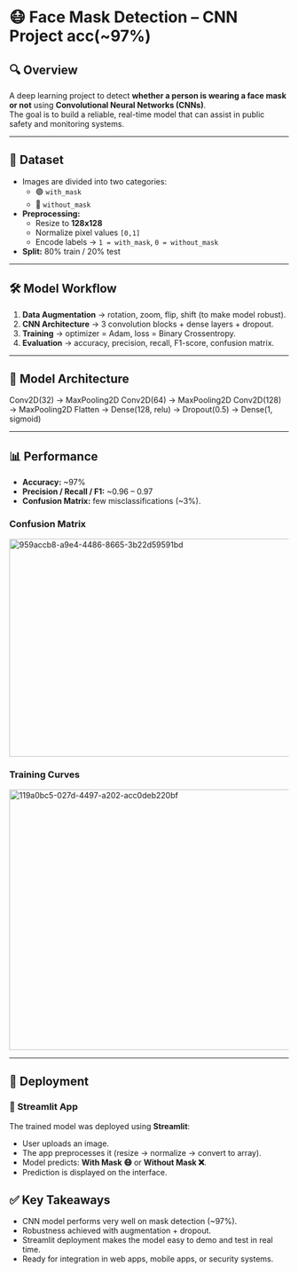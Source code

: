 # 😷 Face Mask Detection – CNN Project  acc(~97%)

## 🔍 Overview  
A deep learning project to detect **whether a person is wearing a face mask or not** using **Convolutional Neural Networks (CNNs)**.  
The goal is to build a reliable, real-time model that can assist in public safety and monitoring systems.  

---

## 📂 Dataset  
- Images are divided into two categories:  
  - 🟢 `with_mask`  
  - 🔴 `without_mask`  
- **Preprocessing:**  
  - Resize to **128x128**  
  - Normalize pixel values `[0,1]`  
  - Encode labels → `1 = with_mask`, `0 = without_mask`  
- **Split:** 80% train / 20% test  

---

## 🛠 Model Workflow  
1. **Data Augmentation** → rotation, zoom, flip, shift (to make model robust).  
2. **CNN Architecture** → 3 convolution blocks + dense layers + dropout.  
3. **Training** → optimizer = Adam, loss = Binary Crossentropy.  
4. **Evaluation** → accuracy, precision, recall, F1-score, confusion matrix.  

---

## 🧠 Model Architecture  
Conv2D(32) → MaxPooling2D
Conv2D(64) → MaxPooling2D
Conv2D(128) → MaxPooling2D
Flatten → Dense(128, relu) → Dropout(0.5) → Dense(1, sigmoid)


---

## 📊 Performance  

- **Accuracy:** ~97%  
- **Precision / Recall / F1:** ~0.96 – 0.97  
- **Confusion Matrix:** few misclassifications (~3%).  

### Confusion Matrix  
<img width="510" height="393" alt="959accb8-a9e4-4486-8665-3b22d59591bd" src="https://github.com/user-attachments/assets/91646a3a-00f7-4ec0-8bc1-1ac27fc6a529" />


### Training Curves  
<img width="1018" height="470" alt="119a0bc5-027d-4497-a202-acc0deb220bf" src="https://github.com/user-attachments/assets/3aaf059d-01da-48bc-a8f4-e6ffbd7be077" />

---

## 🚀 Deployment  

### 🔹 Streamlit App  
The trained model was deployed using **Streamlit**:  
- User uploads an image.  
- The app preprocesses it (resize → normalize → convert to array).  
- Model predicts: **With Mask 😷** or **Without Mask ❌**.  
- Prediction is displayed on the interface.  

## ✅ Key Takeaways
- CNN model performs very well on mask detection (~97%).
- Robustness achieved with augmentation + dropout.
- Streamlit deployment makes the model easy to demo and test in real time.
- Ready for integration in web apps, mobile apps, or security systems.
